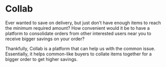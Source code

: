 # Collab

Ever wanted to save on delivery, but just don’t have enough items to reach the minimum required amount? How convenient would it be to have a platform to consolidate orders from other interested users near you to receive bigger savings on your order?

Thankfully, Collab is a platform that can help us with the common issue. Essentially, it helps common-like buyers to collate items together for a bigger order to get higher savings.
